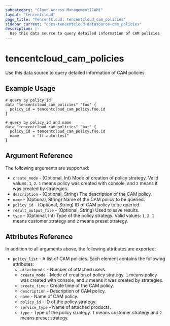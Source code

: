 ```yaml
---
subcategory: "Cloud Access Management(CAM)"
layout: "tencentcloud"
page_title: "TencentCloud: tencentcloud_cam_policies"
sidebar_current: "docs-tencentcloud-datasource-cam_policies"
description: |-
  Use this data source to query detailed information of CAM policies
---
```


# tencentcloud_cam_policies

Use this data source to query detailed information of CAM policies

## Example Usage

```hcl
# query by policy_id
data "tencentcloud_cam_policies" "foo" {
  policy_id = tencentcloud_cam_policy.foo.id
}

# query by policy_id and name
data "tencentcloud_cam_policies" "bar" {
  policy_id = tencentcloud_cam_policy.foo.id
  name      = "tf-auto-test"
}
```

## Argument Reference

The following arguments are supported:

* `create_mode` - (Optional, Int) Mode of creation of policy strategy. Valid values: `1`, `2`. `1` means policy was created with console, and `2` means it was created by strategies.
* `description` - (Optional, String) The description of the CAM policy.
* `name` - (Optional, String) Name of the CAM policy to be queried.
* `policy_id` - (Optional, String) ID of CAM policy to be queried.
* `result_output_file` - (Optional, String) Used to save results.
* `type` - (Optional, Int) Type of the policy strategy. Valid values: `1`, `2`. `1` means customer strategy and `2` means preset strategy.

## Attributes Reference

In addition to all arguments above, the following attributes are exported:

* `policy_list` - A list of CAM policies. Each element contains the following attributes:
  * `attachments` - Number of attached users.
  * `create_mode` - Mode of creation of policy strategy. `1` means policy was created with console, and `2` means it was created by strategies.
  * `create_time` - Create time of the CAM policy.
  * `description` - Description of CAM policy.
  * `name` - Name of CAM policy.
  * `policy_id` - ID of the policy strategy.
  * `service_type` - Name of attached products.
  * `type` - Type of the policy strategy. `1` means customer strategy and `2` means preset strategy.



